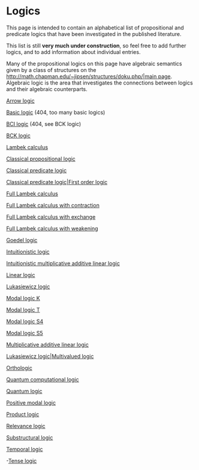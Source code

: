 # Logics

This page is intended to contain an alphabetical list of propositional and predicate logics that have been investigated in the published literature.

This list is still **very much under construction**, so feel free to add further logics, and to add information about individual entries.

Many of the propositional logics on this page have algebraic semantics given by a class of structures on the [http://math.chapman.edu/~jipsen/structures/doku.php/|main page](http://math.chapman.edu/~jipsen/structures/doku.php/|main_pages.md). Algebraic logic is the area that investigates the connections between logics and their algebraic counterparts.

  [Arrow logic](logics/arrow_logic.md) 
  
  [Basic logic](basic_logics.md) (404, too many basic logics)
  
  [BCI logic](bci_logics.md) (404, see BCK logic)
  
  [BCK logic](logics/bck_logic.md) 
  
  [Lambek calculus](logics/lambek_calculus.md)
  
  [Classical propositional logic](classical_propositional_logics.md)
  
  [Classical predicate logic](classical_predicate_logics.md)
  
  [Classical predicate logic|First order logic](classical_predicate_logic|first_order_logics.md)
  
  [Full Lambek calculus](full_lambek_calculus.md)
  
  [Full Lambek calculus with contraction](full_lambek_calculus_with_contractions.md)
  
  [Full Lambek calculus with exchange](full_lambek_calculus_with_exchanges.md)
  
  [Full Lambek calculus with weakening](full_lambek_calculus_with_weakenings.md)
  
  [Goedel logic](goedel_logics.md)
  
  [Intuitionistic logic](intuitionistic_logics.md)
  
  [Intuitionistic multiplicative additive linear logic](intuitionistic_multiplicative_additive_linear_logics.md)
  
  [Linear logic](linear_logics.md)
  
  [Lukasiewicz logic](lukasiewicz_logics.md)
  
  [Modal logic K](modal_logic_ks.md)
  
  [Modal logic T](modal_logic_ts.md)
  
  [Modal logic S4](modal_logic_s4s.md)
  
  [Modal logic S5](modal_logic_s5s.md)
  
  [Multiplicative additive linear logic](multiplicative_additive_linear_logics.md)
  
  [Lukasiewicz logic|Multivalued logic](lukasiewicz_logic|multivalued_logics.md)
  
  [Orthologic](orthologics.md)
  
  [Quantum computational logic](quantum_computational_logics.md)
  
  [Quantum logic](quantum_logics.md)
  
  [Positive modal logic](positive_modal_logics.md)
  
  [Product logic](product_logics.md)
  
  [Relevance logic](relevance_logics.md)
  
  [Substructural logic](substructural_logics.md)
  
  [Temporal logic](temporal_logics.md)
  
  -[Tense logic](tense_logics.md)
